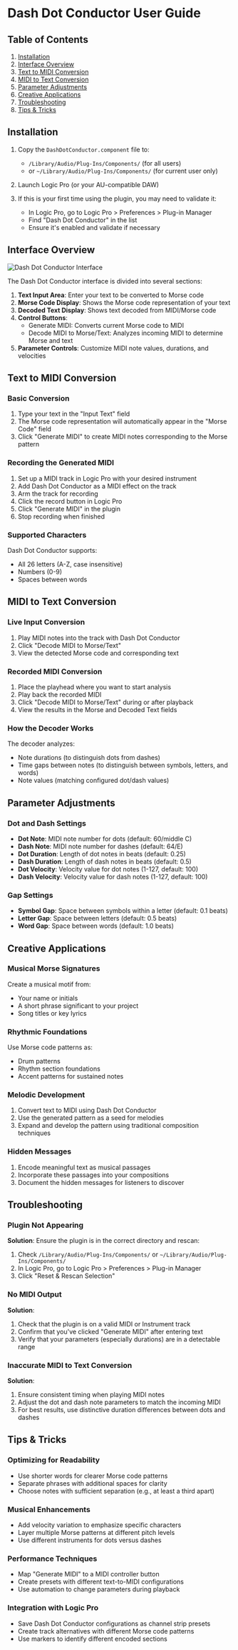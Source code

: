 # Dash Dot Conductor User Guide

## Table of Contents

1. [Installation](#installation)
2. [Interface Overview](#interface-overview)
3. [Text to MIDI Conversion](#text-to-midi-conversion)
4. [MIDI to Text Conversion](#midi-to-text-conversion)
5. [Parameter Adjustments](#parameter-adjustments)
6. [Creative Applications](#creative-applications)
7. [Troubleshooting](#troubleshooting)
8. [Tips & Tricks](#tips--tricks)

## Installation

1. Copy the `DashDotConductor.component` file to:
   - `/Library/Audio/Plug-Ins/Components/` (for all users)
   - or `~/Library/Audio/Plug-Ins/Components/` (for current user only)

2. Launch Logic Pro (or your AU-compatible DAW)

3. If this is your first time using the plugin, you may need to validate it:
   - In Logic Pro, go to Logic Pro > Preferences > Plug-in Manager
   - Find "Dash Dot Conductor" in the list
   - Ensure it's enabled and validate if necessary

## Interface Overview

![Dash Dot Conductor Interface](docs/interface_annotated.png)

The Dash Dot Conductor interface is divided into several sections:

1. **Text Input Area**: Enter your text to be converted to Morse code
2. **Morse Code Display**: Shows the Morse code representation of your text
3. **Decoded Text Display**: Shows text decoded from MIDI/Morse code
4. **Control Buttons**:
   - Generate MIDI: Converts current Morse code to MIDI
   - Decode MIDI to Morse/Text: Analyzes incoming MIDI to determine Morse and text
5. **Parameter Controls**: Customize MIDI note values, durations, and velocities

## Text to MIDI Conversion

### Basic Conversion

1. Type your text in the "Input Text" field
2. The Morse code representation will automatically appear in the "Morse Code" field
3. Click "Generate MIDI" to create MIDI notes corresponding to the Morse pattern

### Recording the Generated MIDI

1. Set up a MIDI track in Logic Pro with your desired instrument
2. Add Dash Dot Conductor as a MIDI effect on the track
3. Arm the track for recording
4. Click the record button in Logic Pro
5. Click "Generate MIDI" in the plugin
6. Stop recording when finished

### Supported Characters

Dash Dot Conductor supports:
- All 26 letters (A-Z, case insensitive)
- Numbers (0-9)
- Spaces between words

## MIDI to Text Conversion

### Live Input Conversion

1. Play MIDI notes into the track with Dash Dot Conductor
2. Click "Decode MIDI to Morse/Text"
3. View the detected Morse code and corresponding text

### Recorded MIDI Conversion

1. Place the playhead where you want to start analysis
2. Play back the recorded MIDI
3. Click "Decode MIDI to Morse/Text" during or after playback
4. View the results in the Morse and Decoded Text fields

### How the Decoder Works

The decoder analyzes:
- Note durations (to distinguish dots from dashes)
- Time gaps between notes (to distinguish between symbols, letters, and words)
- Note values (matching configured dot/dash values)

## Parameter Adjustments

### Dot and Dash Settings

- **Dot Note**: MIDI note number for dots (default: 60/middle C)
- **Dash Note**: MIDI note number for dashes (default: 64/E)
- **Dot Duration**: Length of dot notes in beats (default: 0.25)
- **Dash Duration**: Length of dash notes in beats (default: 0.5)
- **Dot Velocity**: Velocity value for dot notes (1-127, default: 100)
- **Dash Velocity**: Velocity value for dash notes (1-127, default: 100)

### Gap Settings

- **Symbol Gap**: Space between symbols within a letter (default: 0.1 beats)
- **Letter Gap**: Space between letters (default: 0.5 beats)
- **Word Gap**: Space between words (default: 1.0 beats)

## Creative Applications

### Musical Morse Signatures

Create a musical motif from:
- Your name or initials
- A short phrase significant to your project
- Song titles or key lyrics

### Rhythmic Foundations

Use Morse code patterns as:
- Drum patterns
- Rhythm section foundations
- Accent patterns for sustained notes

### Melodic Development

1. Convert text to MIDI using Dash Dot Conductor
2. Use the generated pattern as a seed for melodies
3. Expand and develop the pattern using traditional composition techniques

### Hidden Messages

1. Encode meaningful text as musical passages
2. Incorporate these passages into your compositions
3. Document the hidden messages for listeners to discover

## Troubleshooting

### Plugin Not Appearing

**Solution**: Ensure the plugin is in the correct directory and rescan:
1. Check `/Library/Audio/Plug-Ins/Components/` or `~/Library/Audio/Plug-Ins/Components/`
2. In Logic Pro, go to Logic Pro > Preferences > Plug-in Manager
3. Click "Reset & Rescan Selection"

### No MIDI Output

**Solution**:
1. Check that the plugin is on a valid MIDI or Instrument track
2. Confirm that you've clicked "Generate MIDI" after entering text
3. Verify that your parameters (especially durations) are in a detectable range

### Inaccurate MIDI to Text Conversion

**Solution**:
1. Ensure consistent timing when playing MIDI notes
2. Adjust the dot and dash note parameters to match the incoming MIDI
3. For best results, use distinctive duration differences between dots and dashes

## Tips & Tricks

### Optimizing for Readability

- Use shorter words for clearer Morse code patterns
- Separate phrases with additional spaces for clarity
- Choose notes with sufficient separation (e.g., at least a third apart)

### Musical Enhancements

- Add velocity variation to emphasize specific characters
- Layer multiple Morse patterns at different pitch levels
- Use different instruments for dots versus dashes

### Performance Techniques

- Map "Generate MIDI" to a MIDI controller button
- Create presets with different text-to-MIDI configurations
- Use automation to change parameters during playback

### Integration with Logic Pro

- Save Dash Dot Conductor configurations as channel strip presets
- Create track alternatives with different Morse code patterns
- Use markers to identify different encoded sections
